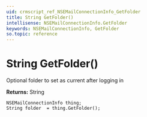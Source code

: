 ```yaml
---
uid: crmscript_ref_NSEMailConnectionInfo_GetFolder
title: String GetFolder()
intellisense: NSEMailConnectionInfo.GetFolder
keywords: NSEMailConnectionInfo, GetFolder
so.topic: reference
---
```


# String GetFolder()

Optional folder to set as current after logging in

**Returns:** String

```crmscript
NSEMailConnectionInfo thing;
String folder  = thing.GetFolder();
```

